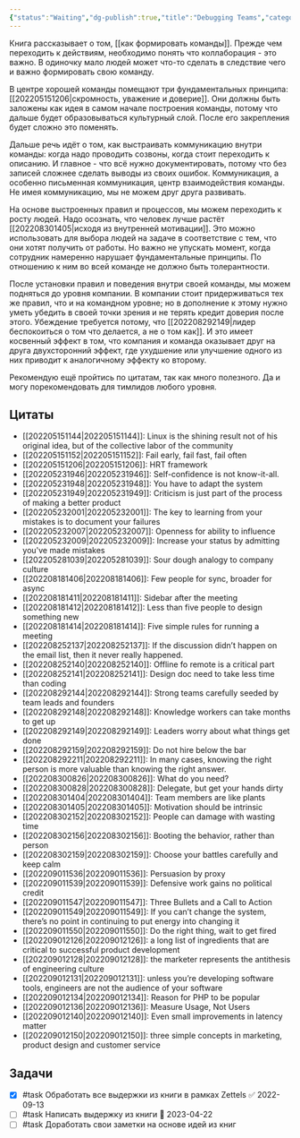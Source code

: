 ```yaml
---
{"status":"Waiting","dg-publish":true,"title":"Debugging Teams","category":"book","tags":["books"],"rating":4,"date":"2022-06-04T10:13:00+03:00","modified_at":"2023-04-22T10:04:03+04:00","permalink":"/books/debugging-teams/","dgPassFrontmatter":true}
---
```





Книга рассказывает о том, [[как формировать команды]]. Прежде чем переходить к действиям, необходимо понять что коллаборация - это важно. В одиночку мало людей может что-то сделать в следствие чего и важно формировать свою команду.

В центре хорошей команды помещают три фундаментальных принципа: [[202205151206|скромность, уважение и доверие]]. Они должны быть заложены как идея в самом начале построения команды, потому что дальше будет образовываться культурный слой. После его закрепления будет сложно это поменять.

Дальше речь идёт о том, как выстраивать коммуникацию внутри команды: когда надо проводить созвоны, когда стоит переходить к описанию. И главное - что всё нужно документировать, потому что без записей сложнее сделать выводы из своих ошибок. Коммуникация, а особенно письменная коммуникация, центр взаимодействия команды. Не имея коммуникацию, мы не можем друг друга развивать.

На основе выстроенных правил и процессов, мы можем переходить к росту людей. Надо осознать, что человек лучше растёт [[202208301405|исходя из внутренней мотивации]]. Это можно использовать для выбора людей на задаче в соответствие с тем, что они хотят получить от работы. Но важно не упускать момент, когда сотрудник намеренно нарушает фундаментальные принципы. По отношению к ним во всей команде не должно быть толерантности.

После установки правил и поведения внутри своей команды, мы можем подняться до уровня компании. В компании стоит придерживаться тех же правил, что и на командном уровне; но в дополнение к этому нужно уметь убедить в своей точки зрения и не терять кредит доверия после этого. Убеждение требуется потому, что [[202208292149|лидер беспокоиться о том что делается, а не о том как]]. И это имеет косвенный эффект в том, что компания и команда оказывает друг на друга двухсторонний эффект, где ухудшение или улучшение одного из них приводит к аналогичному эффекту ко второму.

Рекомендую ещё пройтись по цитатам, так как много полезного. Да и могу порекомендовать для тимлидов любого уровня.

## Цитаты

- [[202205151144|202205151144]]: Linux is the shining result not of his original idea, but of the collective labor of the community
- [[202205151152|202205151152]]: Fail early, fail fast, fail often
- [[202205151206|202205151206]]: HRT framework
- [[202205231946|202205231946]]: Self-confidence is not know-it-all.
- [[202205231948|202205231948]]: You have to adapt the system
- [[202205231949|202205231949]]: Criticism is just part of the process of making a better product
- [[202205232001|202205232001]]: The key to learning from your mistakes is to document your failures
- [[202205232007|202205232007]]: Openness for ability to influence
- [[202205232009|202205232009]]: Increase your status by admitting you've made mistakes
- [[202205281039|202205281039]]: Sour dough analogy to company culture
- [[202208181406|202208181406]]: Few people for sync, broader for async
- [[202208181411|202208181411]]: Sidebar after the meeting
- [[202208181412|202208181412]]: Less than five people to design something new
- [[202208181414|202208181414]]: Five simple rules for running a meeting
- [[202208252137|202208252137]]: If the discussion didn’t happen on the email list, then it never really happened.
- [[202208252140|202208252140]]: Offline fo remote is a critical part
- [[202208252141|202208252141]]: Design doc need to take less time than coding
- [[202208292144|202208292144]]: Strong teams carefully seeded by team leads and founders
- [[202208292148|202208292148]]: Knowledge workers can take months to get up
- [[202208292149|202208292149]]: Leaders worry about what things get done
- [[202208292159|202208292159]]: Do not hire below the bar
- [[202208292211|202208292211]]: In many cases, knowing the right person is more valuable than knowing the right answer.
- [[202208300826|202208300826]]: What do you need?
- [[202208300828|202208300828]]: Delegate, but get your hands dirty
- [[202208301404|202208301404]]: Team members are like plants
- [[202208301405|202208301405]]: Motivation should be intrinsic
- [[202208302152|202208302152]]: People can damage with wasting time
- [[202208302156|202208302156]]: Booting the behavior, rather than person
- [[202208302159|202208302159]]: Choose your battles carefully and keep calm
- [[202209011536|202209011536]]: Persuasion by proxy
- [[202209011539|202209011539]]: Defensive work gains no political credit
- [[202209011547|202209011547]]: Three Bullets and a Call to Action
- [[202209011549|202209011549]]: If you can’t change the system, there’s no point in continuing to put energy into changing it
- [[202209011550|202209011550]]: Do the right thing, wait to get fired
- [[202209012126|202209012126]]: a long list of ingredients that are critical to successful product development
- [[202209012128|202209012128]]: the marketer represents the antithesis of engineering culture
- [[202209012131|202209012131]]: unless you’re developing software tools, engineers are not the audience of your software
- [[202209012134|202209012134]]: Reason for PHP to be popular
- [[202209012136|202209012136]]: Measure Usage, Not Users
- [[202209012140|202209012140]]: Even small improvements in latency matter
- [[202209012150|202209012150]]: three simple concepts in marketing, product design and customer service


## Задачи

- [x] #task Обработать все выдержки из книги в рамках Zettels ✅ 2022-09-13
- [ ] #task Написать выдержку из книги 📅 2023-04-22
- [ ] #task Доработать свои заметки на основе идей из книг
